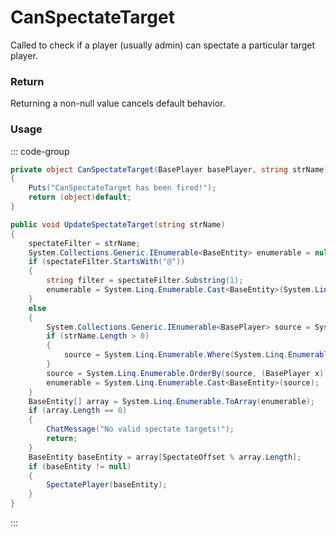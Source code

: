 # CanSpectateTarget
<Badge type="info" text="Player"/><Badge type="danger" text="Carbon Compatible"/><Badge type="warning" text="Oxide Compatible"/>
Called to check if a player (usually admin) can spectate a particular target player.

### Return
Returning a non-null value cancels default behavior.

### Usage
::: code-group
```csharp [Example]
private object CanSpectateTarget(BasePlayer basePlayer, string strName)
{
	Puts("CanSpectateTarget has been fired!");
	return (object)default;
}
```
```csharp [Source — Assembly-CSharp @ BasePlayer]
public void UpdateSpectateTarget(string strName)
{
	spectateFilter = strName;
	System.Collections.Generic.IEnumerable<BaseEntity> enumerable = null;
	if (spectateFilter.StartsWith("@"))
	{
		string filter = spectateFilter.Substring(1);
		enumerable = System.Linq.Enumerable.Cast<BaseEntity>(System.Linq.Enumerable.Where(System.Linq.Enumerable.Where(BaseNetworkable.serverEntities, (BaseNetworkable x) => UnityEngine.StringEx.Contains(x.name, filter, System.Globalization.CompareOptions.IgnoreCase)), (BaseNetworkable x) => x != this));
	}
	else
	{
		System.Collections.Generic.IEnumerable<BasePlayer> source = System.Linq.Enumerable.Where(activePlayerList, (BasePlayer x) => !x.IsSpectating() && !x.IsDead() && !x.IsSleeping());
		if (strName.Length > 0)
		{
			source = System.Linq.Enumerable.Where(System.Linq.Enumerable.Where(source, (BasePlayer x) => UnityEngine.StringEx.Contains(x.displayName, spectateFilter, System.Globalization.CompareOptions.IgnoreCase) || x.UserIDString.Contains(spectateFilter)), (BasePlayer x) => x != this);
		}
		source = System.Linq.Enumerable.OrderBy(source, (BasePlayer x) => x.displayName);
		enumerable = System.Linq.Enumerable.Cast<BaseEntity>(source);
	}
	BaseEntity[] array = System.Linq.Enumerable.ToArray(enumerable);
	if (array.Length == 0)
	{
		ChatMessage("No valid spectate targets!");
		return;
	}
	BaseEntity baseEntity = array[SpectateOffset % array.Length];
	if (baseEntity != null)
	{
		SpectatePlayer(baseEntity);
	}
}

```
:::
